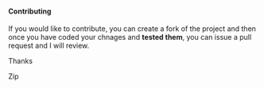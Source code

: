#### Contributing

If you would like to contribute, you can create a fork of the project and then once you have coded your chnages and **tested them**, you can issue a pull request and I will review.

Thanks

Zip